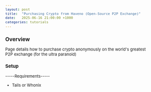 ```yaml
---
layout: post
title:  "Purchasing Crypto from Haveno (Open-Source P2P Exchange)"
date:   2025-06-16 21:00:00 +1000
categories: tutorials
---
```


<style>
  body { font-size: 13px; }
  h1 { font-size: 19px !important; }
  h2 { font-size: 17px !important; }
  h3 { font-size: 15px !important; }
</style>

## Overview

Page details how to purchase crypto anonymously on the world's greatest P2P exchange (for the ultra paranoid)

### Setup

-----Requirements-----
- Tails or Whonix 